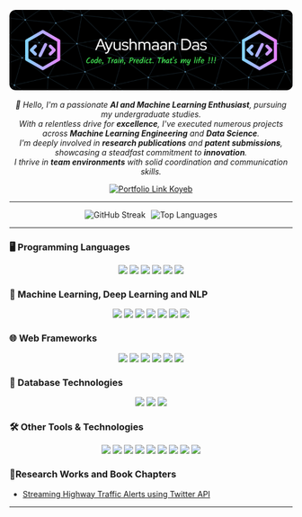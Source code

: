 <p align="center">
  
<img src="./github-header-image.png">

</p>


<!-- Intro -->
<p align="center">
  <i>
  👋 Hello, I'm a passionate <strong>AI and Machine Learning Enthusiast</strong>, pursuing my undergraduate studies. <br>
  With a relentless drive for <strong>excellence</strong>, I've executed numerous projects across <strong>Machine Learning Engineering</strong> and <strong>Data Science</strong>. <br> 
  I'm deeply involved in <strong>research publications</strong> and <strong>patent submissions</strong>, showcasing a steadfast commitment to <strong>innovation</strong>.<br>
  I thrive in <strong>team environments</strong> with solid coordination and communication skills.
  </i>
  <p align="center">
  <a href="https://homeless-margalo-ayushmaan-personal-109aa799.koyeb.app/">
    <img src="https://img.shields.io/badge/✨_Visit_My_Portfolio_✨-green?style=for-the-badge" alt="Portfolio Link Koyeb"/>
  </a>
</p>



</p>

<hr>

<!-- GitHub Streak -->
<div align="center" style="width: 100%; display: flex; justify-content: center; align-items: center;">
  <img src="https://streak-stats.demolab.com?user=ayushmaanFCB&theme=github-dark&hide_border=true&border_radius=4.8&card_width=500" alt="GitHub Streak" style="margin-right: 10px;" />
  <img src="https://github-readme-stats.vercel.app/api/top-langs/?username=ayushmaanFCB&hide=html&layout=compact" alt="Top Languages" />
</div>


<hr>

<!-- Badges: Programming Languages -->
### 🖥️ Programming Languages 
<p align="center">
  <img src="https://img.shields.io/badge/Python-3776AB?style=for-the-badge&logo=python&logoColor=white"/>
  <img src="https://img.shields.io/badge/C-00599C?style=for-the-badge&logo=c&logoColor=white"/>
  <img src="https://img.shields.io/badge/C++-00599C?style=for-the-badge&logo=cplusplus&logoColor=white"/>
  <img src="https://img.shields.io/badge/Java-007396?style=for-the-badge&logo=java&logoColor=white"/>
  <img src="https://img.shields.io/badge/Javascript-F7DF1E?style=for-the-badge&logo=javascript&logoColor=black"/>
  <img src="https://img.shields.io/badge/R-276DC3?style=for-the-badge&logo=r&logoColor=white"/>
</p>

<!-- Machine Learning, DL & NLP -->
### 🤖 Machine Learning, Deep Learning and NLP
<p align="center">
  <img src="https://img.shields.io/badge/TensorFlow-FF6F00?style=for-the-badge&logo=tensorflow&logoColor=white"/>
  <img src="https://img.shields.io/badge/Keras-D00000?style=for-the-badge&logo=keras&logoColor=white"/>
  <img src="https://img.shields.io/badge/PyTorch-EE4C2C?style=for-the-badge&logo=pytorch&logoColor=white"/>
  <img src="https://img.shields.io/badge/Scikit--Learn-F7931E?style=for-the-badge&logo=scikitlearn&logoColor=white"/>
  <img src="https://img.shields.io/badge/OpenCV-5C3EE8?style=for-the-badge&logo=opencv&logoColor=white"/>
  <img src="https://img.shields.io/badge/Huggingface-FFDD00?style=for-the-badge&logo=huggingface&logoColor=black"/>
  <img src="https://img.shields.io/badge/SpaCy-09A3D5?style=for-the-badge&logo=spacy&logoColor=white"/>
</p>

<!-- Web Frameworks -->
### 🌐 Web Frameworks
<p align="center">
  <img src="https://img.shields.io/badge/Flask-000000?style=for-the-badge&logo=flask&logoColor=white"/>
  <img src="https://img.shields.io/badge/Streamlit-FF4B4B?style=for-the-badge&logo=streamlit&logoColor=white"/>
  <img src="https://img.shields.io/badge/FastAPI-009688?style=for-the-badge&logo=fastapi&logoColor=white"/>
  <img src="https://img.shields.io/badge/Gradio-3782F1?style=for-the-badge&logo=gradio&logoColor=white"/>
  <img src="https://img.shields.io/badge/Express.js-404D59?style=for-the-badge&logo=express&logoColor=white"/>
  <img src="https://img.shields.io/badge/Angular-DD0031?style=for-the-badge&logo=angular&logoColor=white"/>
</p>

<!-- Database Technologies -->
### 💾 Database Technologies
<p align="center">
  <img src="https://img.shields.io/badge/MySQL-4479A1?style=for-the-badge&logo=mysql&logoColor=white"/>
  <img src="https://img.shields.io/badge/Postgres-336791?style=for-the-badge&logo=postgresql&logoColor=white"/>
  <img src="https://img.shields.io/badge/MongoDB-47A248?style=for-the-badge&logo=mongodb&logoColor=white"/>
</p>

<!-- Tools & Technologies -->
### 🛠️ Other Tools & Technologies
<p align="center">
  <img src="https://img.shields.io/badge/Tableau-E97627?style=for-the-badge&logo=tableau&logoColor=white"/>
  <img src="https://img.shields.io/badge/PowerBI-F2C811?style=for-the-badge&logo=powerbi&logoColor=black"/>
  <img src="https://img.shields.io/badge/Docker-2496ED?style=for-the-badge&logo=docker&logoColor=white"/>
  <img src="https://img.shields.io/badge/Git-F05032?style=for-the-badge&logo=git&logoColor=white"/>
  <img src="https://img.shields.io/badge/Postman-FF6C37?style=for-the-badge&logo=postman&logoColor=white"/>
  <img src="https://img.shields.io/badge/Linux-FCC624?style=for-the-badge&logo=linux&logoColor=black"/>
  <img src="https://img.shields.io/badge/AWS-232F3E?style=for-the-badge&logo=amazon-aws&logoColor=white"/>
  <img src="https://img.shields.io/badge/Azure-0078d4?style=for-the-badge&logo=azure&logoColor=white"/>
  <img src="https://img.shields.io/badge/Splunk-36a855?style=for-the-badge&logo=splunk&logoColor=white"/>
</p>

### 🧾Research Works and Book Chapters
<ul>
  <li><a href="https://www.taylorfrancis.com/chapters/edit/10.1201/9781032630212-14/streaming-highway-traffic-alerts-using-twitter-api-jayanthi-ganapathy-ramya-mohanakrishnan-ayushmaan-das-fausto-pedro-garcia-marque">Streaming Highway Traffic Alerts using Twitter API</a></li>
</ul>
<hr>
